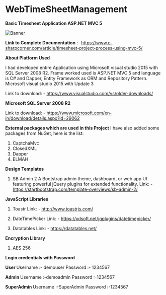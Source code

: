 # WebTimeSheetManagement

<b>Basic Timesheet Application ASP.NET MVC 5</b>

<img src="https://github.com/saineshwar/WebTimeSheetManagement/blob/master/Timesheetimg.png?raw=true" alt="Banner" title="Banner" style="max-width:100%;">

<b>Link to Complete Documentation</b> :- https://www.c-sharpcorner.com/article/timesheet-project-process-using-mvc-5/

<b>About Platform Used </b>

I had developed entire Application using Microsoft visual studio 2015 with SQL Server 2008 R2.
Frame worked used is ASP.NET MVC 5 and language is C# and Dapper, Entity Framework as ORM and Repository Pattern.
Microsoft visual studio 2015 with Update 3

Link to download: - https://www.visualstudio.com/vs/older-downloads/ 

<b>Microsoft SQL Server 2008 R2</b>

Link to download: - https://www.microsoft.com/en-in/download/details.aspx?id=29062 


<b>External packages which are used in this Project</b>
I have also added some packages from NuGet, here is the list:
1.	CaptchaMvc
2.	ClosedXML
3.	Dapper
4.	ELMAH

<b>Design Templates</b>
1.	SB Admin 2
A Bootstrap admin theme, dashboard, or web app UI featuring powerful jQuery plugins for extended functionality.
Link: - https://startbootstrap.com/template-overviews/sb-admin-2/  

<b>JavaScript Libraries</b>
1.	Toastr 
      Link: - http://www.toastrjs.com/ 
      
2.	DateTimePicker
Link: - https://xdsoft.net/jqplugins/datetimepicker/

3.	Datatables 
Link: - https://datatables.net/ 

<b>Encryption Library</b>
1.	AES 256

<b> Login credentials with Password </b>

<b> User </b>
Username :- demouser 
Password :- 1234567

<b> Admin </b>
Username :-demoadmin 
Password :-1234567

<b> SuperAdmin </b>
Username :-SuperAdmin
Password :-1234567







